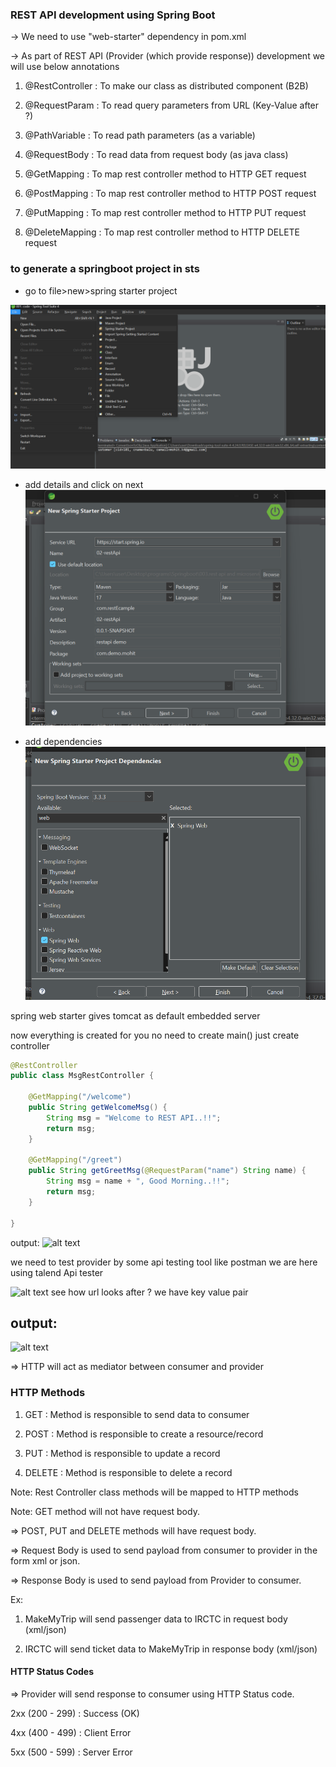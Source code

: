 
 ### REST API development using Spring Boot


-> We need to use "web-starter" dependency in pom.xml

-> As part of REST API (Provider (which provide response)) development we will use below annotations


1) @RestController   : To make our class as distributed component (B2B)

2) @RequestParam : To read query parameters from URL (Key-Value  after ?)

3) @PathVariable : To read path parameters (as a variable)

4) @RequestBody : To read data from request body (as java class)

5) @GetMapping : To map rest controller method to HTTP GET request

6) @PostMapping : To map rest controller method to HTTP POST request

7) @PutMapping : To map rest controller method to HTTP PUT request

8) @DeleteMapping : To map rest controller method to HTTP DELETE request

### to generate a springboot project in sts
- go to file>new>spring starter project

![alt text](image.png)

- add details and click on next
![alt text](image-1.png)

- add dependencies
![alt text](image-2.png)

spring web starter gives tomcat as default embedded server

now everything is created for you no need to create main() just create controller

```java
@RestController
public class MsgRestController {

	@GetMapping("/welcome")
	public String getWelcomeMsg() {
		String msg = "Welcome to REST API..!!";
		return msg;
	}

	@GetMapping("/greet")
	public String getGreetMsg(@RequestParam("name") String name) {
		String msg = name + ", Good Morning..!!";
		return msg;
	}

}

````

output: ![alt text](image-3.png)

we need to test provider by some api testing tool like postman we are here using talend Api tester

![alt text](image-4.png)
 see how url looks after ? we have key value pair

## output:
![alt text](image-5.png)
   
 => HTTP will act as mediator between consumer and provider  

### HTTP Methods


1) GET : Method is responsible to send data to consumer

2) POST : Method is responsible to create a resource/record

3) PUT : Method is responsible to update a record

4) DELETE : Method is responsible to delete a record

Note:  Rest Controller class methods will be mapped to HTTP methods

Note: GET method will not have request body.

=> POST, PUT and DELETE methods will have request body.

=> Request Body is used to send payload from consumer to provider in the form xml or json.

=> Response Body is used to send payload from Provider to consumer.

Ex:

1) MakeMyTrip will send passenger data to IRCTC in request body 
   (xml/json)

2) IRCTC will send ticket data to MakeMyTrip in response body 
   (xml/json)   


#### HTTP Status Codes


=> Provider will send response to consumer using HTTP Status code.


2xx (200 - 299) : Success (OK)

4xx (400 - 499) : Client Error

5xx (500 - 599) : Server Error


